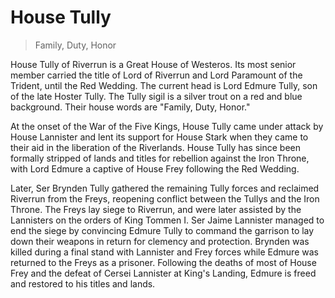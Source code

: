 # House Tully

> Family, Duty, Honor

House Tully of Riverrun is a Great House of Westeros. Its most senior member carried the title of Lord of Riverrun and Lord Paramount of the Trident, until the Red Wedding. The current head is Lord Edmure Tully, son of the late Hoster Tully. The Tully sigil is a silver trout on a red and blue background. Their house words are "Family, Duty, Honor."

At the onset of the War of the Five Kings, House Tully came under attack by House Lannister and lent its support for House Stark when they came to their aid in the liberation of the Riverlands. House Tully has since been formally stripped of lands and titles for rebellion against the Iron Throne, with Lord Edmure a captive of House Frey following the Red Wedding.

Later, Ser Brynden Tully gathered the remaining Tully forces and reclaimed Riverrun from the Freys, reopening conflict between the Tullys and the Iron Throne. The Freys lay siege to Riverrun, and were later assisted by the Lannisters on the orders of King Tommen I. Ser Jaime Lannister managed to end the siege by convincing Edmure Tully to command the garrison to lay down their weapons in return for clemency and protection. Brynden was killed during a final stand with Lannister and Frey forces while Edmure was returned to the Freys as a prisoner. Following the deaths of most of House Frey and the defeat of Cersei Lannister at King's Landing, Edmure is freed and restored to his titles and lands.
